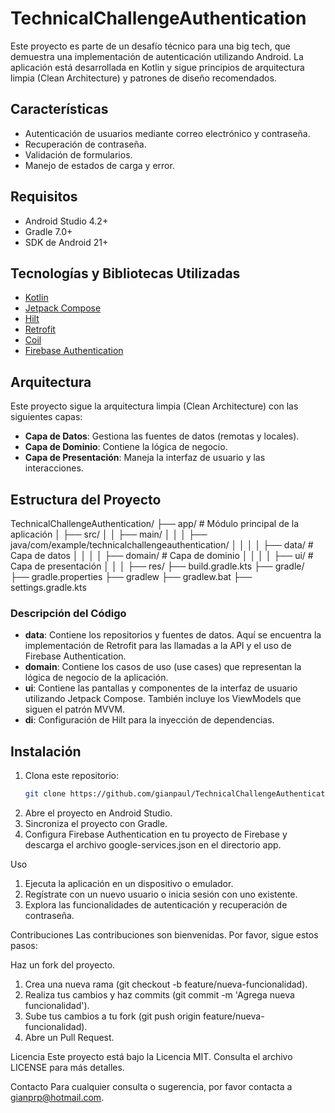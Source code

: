 # TechnicalChallengeAuthentication

Este proyecto es parte de un desafío técnico para una big tech, que demuestra una implementación de autenticación utilizando Android. La aplicación está desarrollada en Kotlin y sigue principios de arquitectura limpia (Clean Architecture) y patrones de diseño recomendados.

## Características

- Autenticación de usuarios mediante correo electrónico y contraseña.
- Recuperación de contraseña.
- Validación de formularios.
- Manejo de estados de carga y error.

## Requisitos

- Android Studio 4.2+
- Gradle 7.0+
- SDK de Android 21+

## Tecnologías y Bibliotecas Utilizadas

- [Kotlin](https://kotlinlang.org/)
- [Jetpack Compose](https://developer.android.com/jetpack/compose)
- [Hilt](https://dagger.dev/hilt/)
- [Retrofit](https://square.github.io/retrofit/)
- [Coil](https://coil-kt.github.io/coil/)
- [Firebase Authentication](https://firebase.google.com/docs/auth)

## Arquitectura

Este proyecto sigue la arquitectura limpia (Clean Architecture) con las siguientes capas:

- **Capa de Datos**: Gestiona las fuentes de datos (remotas y locales).
- **Capa de Dominio**: Contiene la lógica de negocio.
- **Capa de Presentación**: Maneja la interfaz de usuario y las interacciones.

## Estructura del Proyecto

TechnicalChallengeAuthentication/
├── app/ # Módulo principal de la aplicación
│ ├── src/
│ │ ├── main/
│ │ │ ├── java/com/example/technicalchallengeauthentication/
│ │ │ │ ├── data/ # Capa de datos
│ │ │ │ ├── domain/ # Capa de dominio
│ │ │ │ ├── ui/ # Capa de presentación
│ │ │ ├── res/
├── build.gradle.kts
├── gradle/
├── gradle.properties
├── gradlew
├── gradlew.bat
├── settings.gradle.kts


### Descripción del Código

- **data**: Contiene los repositorios y fuentes de datos. Aquí se encuentra la implementación de Retrofit para las llamadas a la API y el uso de Firebase Authentication.
- **domain**: Contiene los casos de uso (use cases) que representan la lógica de negocio de la aplicación.
- **ui**: Contiene las pantallas y componentes de la interfaz de usuario utilizando Jetpack Compose. También incluye los ViewModels que siguen el patrón MVVM.
- **di**: Configuración de Hilt para la inyección de dependencias.

## Instalación

1. Clona este repositorio:
   ```bash
   git clone https://github.com/gianpaul/TechnicalChallengeAuthentication.git
2. Abre el proyecto en Android Studio.
3. Sincroniza el proyecto con Gradle.
4. Configura Firebase Authentication en tu proyecto de Firebase y descarga el archivo google-services.json en el directorio app.

Uso
1. Ejecuta la aplicación en un dispositivo o emulador.
2. Regístrate con un nuevo usuario o inicia sesión con uno existente.
3. Explora las funcionalidades de autenticación y recuperación de contraseña.

Contribuciones
Las contribuciones son bienvenidas. Por favor, sigue estos pasos:

Haz un fork del proyecto.
1. Crea una nueva rama (git checkout -b feature/nueva-funcionalidad).
2. Realiza tus cambios y haz commits (git commit -m 'Agrega nueva funcionalidad').
3. Sube tus cambios a tu fork (git push origin feature/nueva-funcionalidad).
4. Abre un Pull Request.

Licencia
Este proyecto está bajo la Licencia MIT. Consulta el archivo LICENSE para más detalles.

Contacto
Para cualquier consulta o sugerencia, por favor contacta a gianprp@hotmail.com.
